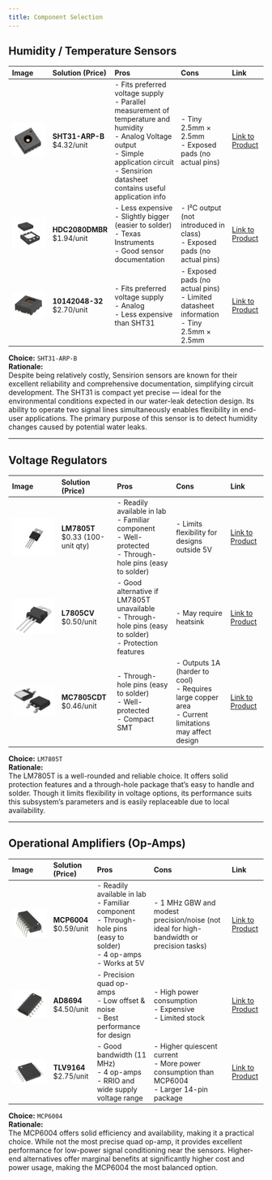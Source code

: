 ```yaml
---
title: Component Selection
---
```


## Humidity / Temperature Sensors

| Image | Solution (Price) | Pros | Cons | Link |
|:------|:-----------------|:-----|:------|:------|
| ![sensor1](sensor1.png) | **SHT31-ARP-B** <br> $4.32/unit | - Fits preferred voltage supply <br> - Parallel measurement of temperature and humidity <br> - Analog Voltage output <br> - Simple application circuit <br> - Sensirion datasheet contains useful application info | - Tiny 2.5mm × 2.5mm <br> - Exposed pads (no actual pins) | [Link to Product](https://www.digikey.com/en/products/detail/sensirion-ag/SHT31-ARP-B/5872251?gclsrc=aw.ds&gad_source=1&gad_campaignid=120565755&gbraid=0AAAAADrbLlghcdkRDNUkNksnhJdizNYYQ&gclid=EAIaIQobChMIyaDUvfXDkAMVNFR_AB1A9gBTEAAYASAAEgIRzPD_BwE) |
| ![sensor2](sensor2.png) | **HDC2080DMBR** <br> $1.94/unit | - Less expensive <br> - Slightly bigger (easier to solder) <br> - Texas Instruments <br> - Good sensor documentation | - I²C output (not introduced in class) <br> - Exposed pads (no actual pins) | [Link to Product](https://www.digikey.com/en/products/detail/texas-instruments/HDC2080DMBR/9692560?_gl=1*18c5c7d*_up*MQ..*_gs*MQ..&gclid=EAIaIQobChMIyaDUvfXDkAMVNFR_AB1A9gBTEAAYASAAEgIRzPD_BwE&gclsrc=aw.ds&gbraid=0AAAAADrbLlghcdkRDNUkNksnhJdizNYYQ) |
| ![sensor3](sensor3.png) | **10142048-32** <br> $2.70/unit | - Fits preferred voltage supply <br> - Analog <br> - Less expensive than SHT31 | - Exposed pads (no actual pins) <br> - Limited datasheet information <br> - Tiny 2.5mm × 2.5mm | [Link to Product](https://www.digikey.com/en/products/detail/te-connectivity-measurement-specialties/10142048-32/15188988) |

**Choice:** `SHT31-ARP-B`  
**Rationale:**  
Despite being relatively costly, Sensirion sensors are known for their excellent reliability and comprehensive documentation, simplifying circuit development. The SHT31 is compact yet precise — ideal for the environmental conditions expected in our water-leak detection design. Its ability to operate two signal lines simultaneously enables flexibility in end-user applications. The primary purpose of this sensor is to detect humidity changes caused by potential water leaks.

---

## Voltage Regulators

| Image | Solution (Price) | Pros | Cons | Link |
|:------|:-----------------|:-----|:------|:------|
| ![vr1](vr1.png) | **LM7805T** <br> $0.33 (100-unit qty) | - Readily available in lab <br> - Familiar component <br> - Well-protected <br> - Through-hole pins (easy to solder) | - Limits flexibility for designs outside 5V | [Link to Product](https://www.digikey.com/en/products/detail/taejin/LM7805T/22237260) |
| ![vr2](vr2.png) | **L7805CV** <br> $0.50/unit | - Good alternative if LM7805T unavailable <br> - Through-hole pins (easy to solder) <br> - Protection features | - May require heatsink | [Link to Product](https://www.digikey.com/en/products/detail/stmicroelectronics/L7805CV/585964) |
| ![vr3](vr3.png) | **MC7805CDT** <br> $0.46/unit | - Through-hole pins (easy to solder) <br> - Well-protected <br> - Compact SMT | - Outputs 1A (harder to cool) <br> - Requires large copper area <br> - Current limitations may affect design | [Link to Product](https://www.digikey.com/en/products/detail/onsemi/MC7805CDTRKG/921037) |

**Choice:** `LM7805T`  
**Rationale:**  
The LM7805T is a well-rounded and reliable choice. It offers solid protection features and a through-hole package that’s easy to handle and solder. Though it limits flexibility in voltage options, its performance suits this subsystem’s parameters and is easily replaceable due to local availability.

---

## Operational Amplifiers (Op-Amps)

| Image | Solution (Price) | Pros | Cons | Link |
|:------|:-----------------|:-----|:------|:------|
| ![oa1](oa1.png) | **MCP6004** <br> $0.59/unit | - Readily available in lab <br> - Familiar component <br> - Through-hole pins (easy to solder) <br> - 4 op-amps <br> - Works at 5V | - 1 MHz GBW and modest precision/noise (not ideal for high-bandwidth or precision tasks) | [Link to Product](https://www.digikey.com/en/products/detail/microchip-technology/MCP6004-I-P/523060) |
| ![oa2](oa2.png) | **AD8694** <br> $4.50/unit | - Precision quad op-amps <br> - Low offset & noise <br> - Best performance for design | - High power consumption <br> - Expensive <br> - Limited stock | [Link to Product](https://www.digikey.com/en/products/detail/analog-devices-inc/AD8694ARZ/998016) |
| ![oa3](oa3.png) | **TLV9164** <br> $2.75/unit | - Good bandwidth (11 MHz) <br> - 4 op-amps <br> - RRIO and wide supply voltage range | - Higher quiescent current <br> - More power consumption than MCP6004 <br> - Larger 14-pin package | [Link to Product](https://www.digikey.com/en/products/detail/texas-instruments/TLV9164IPWR/15856935) |

**Choice:** `MCP6004`  
**Rationale:**  
The MCP6004 offers solid efficiency and availability, making it a practical choice. While not the most precise quad op-amp, it provides excellent performance for low-power signal conditioning near the sensors. Higher-end alternatives offer marginal benefits at significantly higher cost and power usage, making the MCP6004 the most balanced option.






